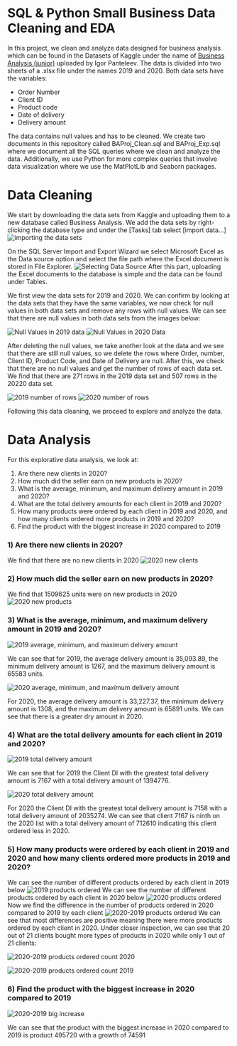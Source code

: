 # SQL & Python Small Business Data Cleaning and EDA

In this project, we clean and analyze data designed for business analysis which can be found in the Datasets of Kaggle under the name of [Business Analysis (junior)](https://www.kaggle.com/datasets/sticktogethertm/business-analysis-junior) uploaded by Igor Panteleev. The data is divided into two sheets of a .xlsx file under the names 2019 and 2020. Both data sets have the variables:

- Order Number
- Client ID
- Product code
- Date of delivery
- Delivery amount

The data contains null values and has to be cleaned. We create two documents in this repository called BAProj_Clean.sql and BAProj_Exp.sql where we document all the SQL queries where we clean and analyze the data. Additionally, we use Python for more complex queries that involve data visualization where we use the MatPlotLib and Seaborn packages.

# Data Cleaning

We start by downloading the data sets from Kaggle and uploading them to a new database called Business Analysis. We add the data sets by right-clicking the database type and under the [Tasks] tab select [import data...] 
![importing the data sets](https://github.com/MiliC01/SQL-Business-Analysis/blob/main/SQLBAProj/Screenshot%20(769).png?raw=true)

On the SQL Server Import and Export Wizard we select Microsoft Excel as the Data source option and select the file path where the Excel document is stored in File Explorer.
![Selecting Data Source](https://github.com/MiliC01/SQL-Business-Analysis/blob/main/SQLBAProj/Screenshot%20(770).png?raw=true)
After this part, uploading the Excel documents to the database is simple and the data can be found under Tables. 

We first view the data sets for 2019 and 2020. We can confirm by looking at the data sets that they have the same variables, we now check for null values in both data sets and remove any rows with null values. We can see that there are null values in both data sets from the images below:

![Null Values in 2019 data](https://github.com/MiliC01/SQL-Business-Analysis/blob/main/SQLBAProj/Screenshot%20(754).png?raw=true)
![Null Values in 2020 Data](https://github.com/MiliC01/SQL-Business-Analysis/blob/main/SQLBAProj/Screenshot%20(755).png?raw=true)

After deleting the null values, we take another look at the data and we see that there are still null values, so we delete the rows where Order, number, Client ID, Product Code, and Date of Delivery are null. After this, we check that there are no null values and get the number of rows of each data set. We find that there are 271 rows in the 2019 data set and 507 rows in the 20220 data set. 

![2019 number of rows](https://github.com/MiliC01/SQL-Business-Analysis/blob/main/SQLBAProj/Screenshot%20(773).png?raw=true)
![2020 number of rows](https://github.com/MiliC01/SQL-Business-Analysis/blob/main/SQLBAProj/Screenshot%20(774).png?raw=true)

Following this data cleaning, we proceed to explore and analyze the data.

# Data Analysis

For this explorative data analysis, we look at:
1) Are there new clients in 2020?
2) How much did the seller earn on new products in 2020?
3) What is the average, minimum, and maximum delivery amount in 2019 and 2020?
4) What are the total delivery amounts for each client in 2019 and 2020?
5) How many products were ordered by each client in 2019 and 2020, and how many clients ordered more products in 2019 and 2020?
6) Find the product with the biggest increase in 2020 compared to 2019

### 1) Are there new clients in 2020?
We find that there are no new clients in 2020
![2020 new clients](https://github.com/MiliC01/SQL-Business-Analysis/blob/main/SQLBAProj/Screenshot%20(775).png?raw=true)

### 2) How much did the seller earn on new products in 2020?
We find that 1509625 units were on new products in 2020
![2020 new products](https://github.com/MiliC01/SQL-Business-Analysis/blob/main/SQLBAProj/Screenshot%20(776).png?raw=true)

### 3) What is the average, minimum, and maximum delivery amount in 2019 and 2020?

![2019 average, minimum, and maximum delivery amount](https://github.com/MiliC01/SQL-Business-Analysis/blob/main/SQLBAProj/Screenshot%20(778).png?raw=true)

We can see that for 2019, the average delivery amount is 35,093.89, the minimum delivery amount is 1267, and the maximum delivery amount is 65583 units.

![2020 average, minimum, and maximum delivery amount](https://github.com/MiliC01/SQL-Business-Analysis/blob/main/SQLBAProj/Screenshot%20(777).png?raw=true)

For 2020, the average delivery amount is 33,227.37, the minimum delivery amount is 1308, and the maximum delivery amount is 65891 units.
We can see that there is a greater dry amount in 2020. 

### 4) What are the total delivery amounts for each client in 2019 and 2020?

![2019 total delivery amount](https://github.com/MiliC01/SQL-Business-Analysis/blob/main/SQLBAProj/Screenshot%20(782).png?raw=true)

We can see that for 2019 the Client DI with the greatest total delivery amount is 7167 with a total delivery amount of 1394776.

![2020 total delivery amount](https://github.com/MiliC01/SQL-Business-Analysis/blob/main/SQLBAProj/Screenshot%20(781).png?raw=true)

For 2020 the Client DI with the greatest total delivery amount is 7158 with a total delivery amount of 2035274. We can see that client 7167 is ninth on the 2020 list with a total delivery amount of 712610 indicating this client ordered less in 2020. 

### 5) How many products were ordered by each client in 2019 and 2020 and how many clients ordered more products in 2019 and 2020?
We can see the number of different products ordered by each client in 2019 below
![2019 products ordered](https://github.com/MiliC01/SQL-Business-Analysis/blob/main/SQLBAProj/Screenshot%20(784).png?raw=true)
We can see the number of different products ordered by each client in 2020 below
![2020 products ordered](https://github.com/MiliC01/SQL-Business-Analysis/blob/main/SQLBAProj/Screenshot%20(783).png?raw=true)
Now we find the difference in the number of products ordered in 2020 compared to 2019 by each client
![2020-2019 products ordered](https://github.com/MiliC01/SQL-Business-Analysis/blob/main/SQLBAProj/Screenshot%20(787).png?raw=true)
We can see that most differences are positive meaning there were more products ordered by each client in 2020. Under closer inspection, we can see that 20 out of 21 clients bought more types of products in 2020 while only 1 out of 21 clients:

![2020-2019 products ordered count 2020](https://github.com/MiliC01/SQL-Business-Analysis/blob/main/SQLBAProj/Screenshot%20(785).png?raw=true)

![2020-2019 products ordered count 2019](https://github.com/MiliC01/SQL-Business-Analysis/blob/main/SQLBAProj/Screenshot%20(786).png?raw=true)

### 6) Find the product with the biggest increase in 2020 compared to 2019
![2020-2019 big increase](https://github.com/MiliC01/SQL-Business-Analysis/blob/main/SQLBAProj/Screenshot%20(790).png?raw=true)

We can see that the product with the biggest increase in 2020 compared to 2019 is product 495720 with a growth of 74591
